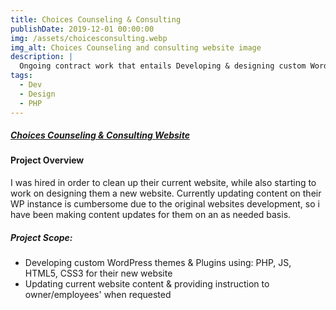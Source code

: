 ```yaml
---
title: Choices Counseling & Consulting
publishDate: 2019-12-01 00:00:00
img: /assets/choicesconsulting.webp
img_alt: Choices Counseling and consulting website image
description: |
  Ongoing contract work that entails Developing & designing custom WordPress theme, Plugins & updating content/fixing any issues that may come up with their company website
tags:
  - Dev
  - Design
  - PHP
---
```


##### <div><a class="highlight highlight-unaoc" href="https://choicesconsulting.com/">Choices Counseling & Consulting Website</a></div>
#### Project Overview
I was hired in order to clean up their current website, while also starting to work on designing them a new website. Currently updating content on their WP instance is cumbersome due to the original websites development, so i have been making content updates for them on an as needed basis.

##### Project Scope:
 - Developing custom WordPress themes & Plugins using: PHP, JS, HTML5, CSS3 for their new website
 - Updating current website content & providing instruction to owner/employees' when requested
